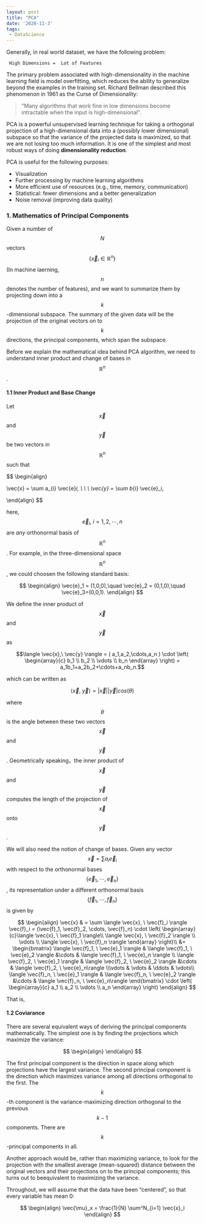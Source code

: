 ```yaml
---
layout: post
title: "PCA"
date: '2020-11-3'
tags:
 - DataScience
---
```


Generally, in real world dataset, we have the following problem:

     High Dimensions =  Lot of Features   
     
The primary problem associated with high-dimensionality in the machine learning field is model overfitting, which reduces the ability to generalize beyond the examples in the training set. Richard Bellman described this phenomenon in 1961 as the Curse of Dimensionality: 
> "Many algorithms that work fine in low dimensions become intractable when the input is high-dimensional".

PCA is a powerful unsupervised learning technique for taking a orthogonal projection of a high-dimensional data into a (possibly lower dimensional) subspace so  that the variance of the projected data is maximized, so that we are not losing too much information. It is one of the simplest and most robust ways of doing **dimensionality reduction**.  

PCA is useful for the following purposes:
* Visualization        
* Further processing by machine learning algorithms    
* More efficient use of resources (e.g., time, memory, communication)    
* Statistical: fewer dimensions and a better generalization    
* Noise removal (improving data quality)    
   
### 1. Mathematics of Principal Components

Given a number of $$N$$ vectors $$\{ \vec{x}_i \in \mathbb{R}^n \}$$ (In machine laerning, $$n$$ denotes the number of features), and we want to summarize them by projecting down into a $$k$$-dimensional subspace. The summary of the given data will be the projection of the original vectors on to $$k$$ directions, the principal components, which span the subspace. 

Before we explain the mathematical idea behind PCA algorithm, we need to understand inner product and change of bases in $$\mathbb{R}^n$$.

#### 1.1 Inner Product and Base Change

Let $$\vec{x}$$ and $$\vec{y}$$ be two vectors in $$\mathbb{R}^n$$ such that 

$$
\begin{align}

\vec{x} = \sum a_{i} \vec{e}_i, \ \ \   \vec{y} = \sum b_{i} \vec{e}_i,  

\end{align}
$$
 
here, $$\vec{e}_i, \ i = 1, 2, \cdots, n$$ are *any* orthonormal basis of $$\mathbb{R}^n$$. For example, in the three-dimensional space $$\mathbb{R}^n$$, we could choosen the following standard basis:

$$
\begin{align}
\vec{e}_1 = (1,0,0),\quad \vec{e}_2 = (0,1,0),\quad \vec{e}_3=(0,0,1).
\end{align}
$$

We define the inner product of $$\vec{x}$$ and $$\vec{y}$$ as

$$\langle \vec{x},\  \vec{y} \rangle = ( a_1,a_2,\cdots,a_n ) \cdot \left( \begin{array}{c} b_1 \\ b_2 \\ \vdots \\ b_n \end{array} \right) = a_1b_1+a_2b_2+\cdots+a_nb_n.$$

which can be written as 

$$\langle \vec{x}, \ \vec{y} \rangle = |\vec{x}||\vec{y}|cos(\theta)$$

where $$\theta$$ is the angle between these two vectors $$\vec{x}$$ and $$\vec{y}$$. Geometrically speaking，the inner product of $$\vec{x}$$ and $$\vec{y}$$ computes the length of the projection of $$\vec{x}$$ onto $$\vec{y}$$.

We will also need the notion of change of bases. Given any vector $$\vec{x} = \sum a_{i} \vec{e}_i$$ with respect to the orthonormal bases $$\{\vec{e}_1, \cdots, \vec{e}_n \}$$, its representation under a different orthonormal basis $$\{\vec{f}_1, \cdots, \vec{f}_n \}$$ is given by 

$$ 
\begin{align} 
\vec{x} & = \sum \langle \vec{x}, \ \vec{f}_i \rangle \vec{f}_i = (\vec{f}_1, \vec{f}_2, \cdots, \vec{f}_n) \cdot \left( \begin{array}{c}\langle \vec{x}, \ \vec{f}_1 \rangle\\ \langle \vec{x}, \ \vec{f}_2 \rangle \\ \vdots \\ \langle \vec{x}, \ \vec{f}_n \rangle \end{array} \right)\\
&= \begin{bmatrix} \langle \vec{f}_1, \ \vec{e}_1 \rangle &  \langle \vec{f}_1, \ \vec{e}_2 \rangle &\cdots & \langle \vec{f}_1, \ \vec{e}_n \rangle \\  \langle \vec{f}_2, \ \vec{e}_1 \rangle & \langle \vec{f}_2, \ \vec{e}_2 \rangle &\cdots & \langle \vec{f}_2, \ \vec{e}_n\rangle \\\vdots & \vdots & \ddots & \vdots\\ \langle \vec{f}_n, \ \vec{e}_1 \rangle & \langle \vec{f}_n, \ \vec{e}_2 \rangle &\cdots & \langle \vec{f}_n, \ \vec{e}_n\rangle \end{bmatrix} \cdot \left( \begin{array}{c} a_1 \\ a_2 \\ \vdots \\ a_n \end{array} \right)
\end{align}
$$

That is, 

#### 1.2 Coviarance 

There are several equivalent ways of deriving the principal components mathematically. The simplest one is by finding the projections which maximize the variance:

$$
\begin{align}
\end{align}
$$

The first principal component is the direction in space along which projections have the largest variance. The second principal component is the direction which maximizes variance among all directions orthogonal to the first. The $$k$$-th component is the variance-maximizing direction orthogonal to the previous $$k−1$$ components. There are $$k$$-principal components in all. 


Another approach would be, rather than maximizing variance, to look for the projection with the smallest average (mean-squared) distance between the original vectors and their projections on to the principal components; this turns out to beequivalent to maximizing the variance.

Throughout, we will assume that the data have been “centered”, so that every variable has mean 0:

$$
\begin{align}
	\vec{\mu}_x = \frac{1}{N} \sum^N_{i=1} \vec{x}_i
\end{align}
$$

